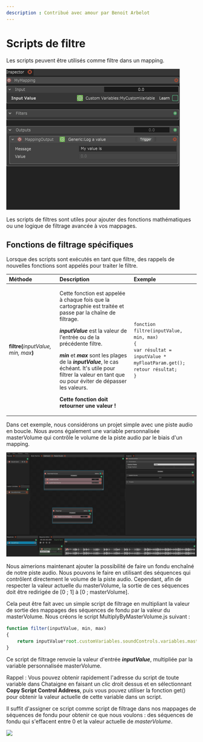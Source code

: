 ```yaml
---
description : Contribué avec amour par Benoit Arbelot
---
```


# Scripts de filtre

Les scripts peuvent être utilisés comme filtre dans un mapping.

![](../../.gitbook/assets/filterscript_creation.gif)

Les scripts de filtres sont utiles pour ajouter des fonctions mathématiques ou une logique de filtrage avancée à vos mappages.

## Fonctions de filtrage spécifiques <a id="condition-specific-methods-the-local-object"></a>

Lorsque des scripts sont exécutés en tant que filtre, des rappels de nouvelles fonctions sont appelés pour traiter le filtre.

<table>
  <thead>
    <tr>
      <th style="text-align:left">Méthode</th>
      <th style="text-align:left">Description</th>
      <th style="text-align:left">Exemple</th>
    </tr>
  </thead>
  <body>
    <tr>
      <td style="text-align:left"><b>filtre(</b><em>inputValue, min, max</em><b>)</b>
      </td>
      <td style="text-align:left">
        <p>Cette fonction est appelée à chaque fois que la cartographie est traitée et passe par
          la chaîne de filtrage.</p>
        <p><em><b>inputValue</b></em> est la valeur de l'entrée ou de la précédente
          filtre.</p>
        <p><em><b>min</b></em> et <em><b>max</b></em> sont les plages de la <em><b>inputValue</b></em>,
          le cas échéant. It&apos;s utile pour filtrer la valeur en tant que
          ou pour éviter de dépasser les valeurs.
          <br />
        </p>
        <p><b>Cette fonction doit retourner une valeur !</b>
        </p>
      </td>
      <td style="text-align:left"><code>fonction filtre(inputValue, min, max)<br />{<br />var résultat = inputValue * myFloatParam.get();<br />retour résultat;<br />}</code>
      </td>
    </tr>
  </body>
</table>

Dans cet exemple, nous considérons un projet simple avec une piste audio en boucle. Nous avons également une variable personnalisée masterVolume qui contrôle le volume de la piste audio par le biais d'un mapping.

![](../../.gitbook/assets/filterscript_mastervolumeexample_presentation.gif)

Nous aimerions maintenant ajouter la possibilité de faire un fondu enchaîné de notre piste audio. Nous pouvons le faire en utilisant des séquences qui contrôlent directement le volume de la piste audio. Cependant, afin de respecter la valeur actuelle du masterVolume, la sortie de ces séquences doit être redirigée de \[0 ; 1\] à \[0 ; masterVolume].

Cela peut être fait avec un simple script de filtrage en multipliant la valeur de sortie des mappages des séquences de fondu par la valeur du masterVolume. Nous créons le script MultiplyByMasterVolume.js suivant :

```javascript
function filter(inputValue, min, max)
{
    return inputValue*root.customVariables.soundControls.variables.masterVolume.masterVolume.get();
}
```

Ce script de filtrage renvoie la valeur d'entrée _**inputValue**_, multipliée par la variable personnalisée masterVolume.

Rappel : Vous pouvez obtenir rapidement l'adresse du script de toute variable dans Chataigne en faisant un clic droit dessus et en sélectionnant **Copy Script Control Address**, puis vous pouvez utiliser la fonction get\(\) pour obtenir la valeur actuelle de cette variable dans un script.

Il suffit d'assigner ce script comme script de filtrage dans nos mappages de séquences de fondu pour obtenir ce que nous voulons : des séquences de fondu qui s'effacent entre 0 et la valeur actuelle de _masterVolume_.

![](../../.gitbook/assets/filterscript_mastervolumeexemple_withfilterscript.gif)

